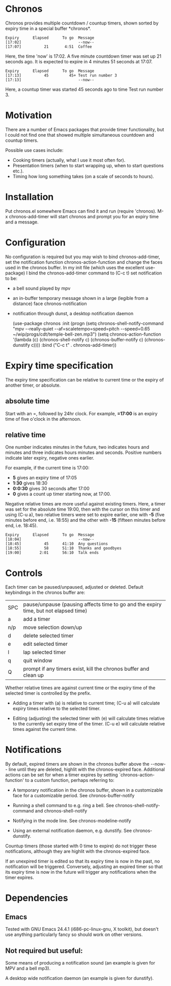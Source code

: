 # Chronos

Chronos provides multiple countdown / countup timers, shown sorted by expiry
time in a special buffer \*chronos\*.

    Expiry      Elapsed      To go  Message
    [17:02]                         --now--
    [17:07]          21       4:51  Coffee

Here, the time 'now' is 17:02. A five minute countdown timer was set up 21
seconds ago.  It is expected to expire in 4 minutes 51 seconds at 17:07.

    Expiry      Elapsed      To go  Message
    [17:13]          45         45+ Test run number 3
    [17:13]                         --now--

Here, a countup timer was started 45 seconds ago to time Test run number 3.

# Motivation

There are a number of Emacs packages that provide timer functionality, but I
could not find one that showed multiple simultaneous countdown and countup
timers.

Possible use cases include:

* Cooking timers (actually, what I use it most often for).
* Presentation timers (when to start wrapping up, when to start questions etc.).
* Timing how long something takes (on a scale of seconds to hours).

# Installation

Put chronos.el somewhere Emacs can find it and run (require 'chronos).  M-x
chronos-add-timer will start chronos and prompt you for an expiry time and a
message.

# Configuration

No configuration is required but you may wish to bind chronos-add-timer, set the
notification function chronos-action-function and change the faces used in the
chronos buffer.  In my init file (which uses the excellent use-package) I bind
the chronos-add-timer command to (C-c t) set notification to be:
* a bell sound played by mpv
* an in-buffer temporary message shown in a large (legible from a distance) face chronos-notification
* notification through dunst, a desktop notification daemon


    (use-package chronos
      :init      (progn
                   (setq chronos-shell-notify-command "mpv --really-quiet --af=scaletempo=speed=pitch --speed=0.65 ~/wip/progs/cdt/temple-bell-zen.mp3")
                   (setq chronos-action-function '(lambda (c)
                                                    (chronos-shell-notify c)
                                                    (chronos-buffer-notify c)
                                                    (chronos-dunstify c))))
      :bind      ("C-c t" . chronos-add-timer))

# Expiry time specification

The expiry time specification can be relative to current time or the expiry
of another timer, or absolute.

## absolute time

Start with an =, followed by 24hr clock.  For example, **=17:00** is an expiry
time of five o'clock in the afternoon.

## relative time

One number indicates minutes in the future, two indicates
hours and minutes and three indicates hours minutes and
seconds.  Positive numbers indicate later expiry, negative
ones earlier.

For example, if the current time is 17:00:
* **5** gives an expiry time of 17:05
* **1:30** gives 18:30
* **0:0:30** gives 30 seconds after 17:00
* **0** gives a count up timer starting now, at 17:00.

Negative relative times are more useful against existing timers.  Here, a timer
was set for the absolute time 19:00, then with the cursor on this timer and
using (C-u a), two relative timers were set to expire earlier, one with **-5**
(five minutes before end, i.e. 18:55) and the other with **-15** (fifteen
minutes before end, i.e. 18:45).

    Expiry      Elapsed      To go  Message 
    [18:04]                         --now--
    [18:45]          45      41:10  Any questions
    [18:55]          58      51:10  Thanks and goodbyes
    [19:00]        2:01      56:10  Talk ends

# Controls

Each timer can be paused/unpaused, adjusted or deleted.  Default keybindings
in the chronos buffer are:

<table>
<tr><td>SPC</td><td>pause/unpause (pausing affects time to go and the expiry time, but not elapsed time)</td></tr>
<tr><td>a  </td><td>add a timer</td></tr>
<tr><td>n/p</td><td>move selection down/up</td></tr>
<tr><td>d  </td><td>delete selected timer</td></tr>
<tr><td>e  </td><td>edit selected timer</td></tr>
<tr><td>l  </td><td>lap selected timer</td></tr>
<tr><td>q  </td><td>quit window</td></tr>
<tr><td>Q  </td><td>prompt if any timers exist, kill the chronos buffer and clean up</td></tr>
</table>

Whether relative times are against current time or the expiry time of the
selected timer is controlled by the prefix.

* Adding a timer with (a) is relative to current time; (C-u a) will
  calculate expiry times relative to the selected timer.

* Editing (adjusting) the selected timer with (e) will calculate times relative
  to the currently set expiry time of the timer.  (C-u e) will calculate
  relative times against the current time.

# Notifications

By default, expired timers are shown in the chronos buffer above the --now--
line until they are deleted, highlit with the chronos-expired face.  Additional
actions can be set for when a timer expires by setting `chronos-action-function'
to a custom function, perhaps referring to:

- A temporary notification in the chronos buffer, shown in a customizable
  face for a customizable period. See chronos-buffer-notify

- Running a shell command to e.g. ring a bell.  See chronos-shell-notify-command and chronos-shell-notify

- Notifying in the mode line. See chronos-modeline-notify

- Using an external notification daemon, e.g. dunstify.  See chronos-dunstify.

Countup timers (those started with 0 time to expire) do not trigger these
notifications, although they are highlit with the chronos-expired face.

If an unexpired timer is edited so that its expiry time is now in the past, no
notification will be triggered.  Conversely, adjusting an expired timer so that
its expiry time is now in the future will trigger any notifications when the
timer expires.

# Dependencies

## Emacs

Tested with GNU Emacs 24.4.1 (i686-pc-linux-gnu, X toolkit), but doesn't use
anything particularly fancy so should work on other versions.

## Not required but useful:

Some means of producing a notification sound (an example is given for MPV and
a bell mp3).

A desktop wide notification daemon (an example is given for dunstify).
